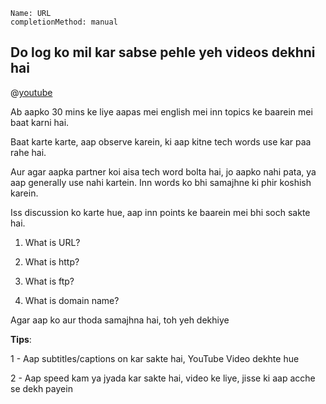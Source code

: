 
```ngMeta
Name: URL
completionMethod: manual
```


## Do log ko mil kar sabse pehle yeh videos dekhni hai

@[youtube](SjuSCbCIXtc)


Ab aapko 30 mins ke liye aapas mei english mei inn topics ke baarein mei baat karni hai.



Baat karte karte, aap observe karein, ki aap kitne tech words use kar paa rahe hai.


Aur agar aapka partner koi aisa tech word bolta hai, jo aapko nahi pata, ya aap generally use nahi kartein. Inn words ko bhi samajhne ki phir koshish karein.

Iss discussion ko karte hue, aap inn points ke baarein mei bhi soch sakte hai.



1. What is URL?

2. What is http?

3. What is ftp?

4. What is domain name?



Agar aap ko aur thoda samajhna hai, toh yeh dekhiye

**Tips**:

1 - Aap subtitles/captions on kar sakte hai, YouTube Video dekhte hue

2 - Aap speed kam ya jyada kar sakte hai, video ke liye, jisse ki aap acche se dekh payein
 
